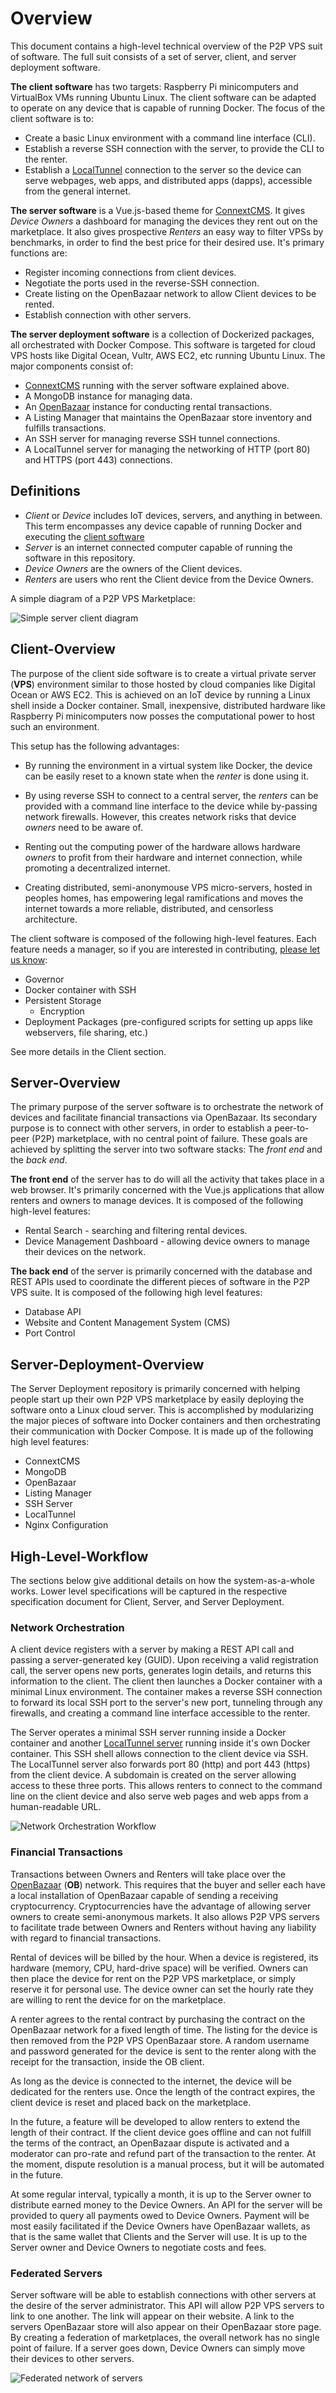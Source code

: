 # Overview #
This document contains a high-level technical overview of the P2P VPS suit of
software. The full suit consists of a set of server, client, and server deployment software.


**The client software** has two targets: Raspberry Pi minicomputers and VirtualBox
VMs running Ubuntu Linux. The client software can be adapted to operate on
any device that is capable of running Docker. The focus of the client software is to:
* Create a basic Linux environment with a command line interface (CLI).
* Establish a reverse SSH connection with the server, to provide the CLI to the renter.
* Establish a [LocalTunnel](https://github.com/localtunnel/localtunnel) connection
to the server so the device can serve webpages, web apps, and distributed apps
(dapps), accessible from the general internet.


**The server software** is a Vue.js-based theme for [ConnextCMS](http://connextcms.com).
It gives *Device Owners* a dashboard for managing the devices they rent out on the marketplace.
It also gives prospective *Renters* an easy way to filter VPSs by benchmarks, in order to find the
best price for their desired use. It's primary functions are:
* Register incoming connections from client devices.
* Negotiate the ports used in the reverse-SSH connection.
* Create listing on the OpenBazaar network to allow Client devices to be rented.
* Establish connection with other servers.


**The server deployment software** is a collection of Dockerized packages, all orchestrated
with Docker Compose. This software is targeted for cloud VPS hosts like Digital Ocean, Vultr,
AWS EC2, etc running Ubuntu Linux. The major components consist of:
* [ConnextCMS](http://connextcms.com) running with the server software explained above.
* A MongoDB instance for managing data.
* An [OpenBazaar](http://openbazaar.org) instance for conducting rental transactions.
* A Listing Manager that maintains the OpenBazaar store inventory and fulfills transactions.
* An SSH server for managing reverse SSH tunnel connections.
* A LocalTunnel server for managing the networking of HTTP (port 80) and HTTPS (port 443) connections.


## Definitions
* *Client* or *Device* includes IoT devices, servers, and anything in between.
This term encompasses any device capable of running Docker and executing the
[client software](https://github.com/P2PVPS/p2pvps-client)
* *Server* is an internet connected computer capable of running the software in this repository.
* *Device Owners* are the owners of the Client devices.
* *Renters* are users who rent the Client device from the Device Owners.

A simple diagram of a P2P VPS Marketplace:

![Simple server client diagram](images/simple-diagram.jpg?raw=true "Simple server client diagram")


## Client-Overview
The purpose of the client side software is to create a virtual private server
(**VPS**) environment similar to those hosted by cloud companies like Digital
Ocean or AWS EC2. This is achieved on an IoT device by running a Linux shell inside
a Docker container. Small, inexpensive, distributed hardware like Raspberry Pi
minicomputers now posses the computational power to host such an environment.

This setup has the following advantages:

* By running the environment in a virtual system like Docker, the device can be easily reset to a known state
when the *renter* is done using it.

* By using reverse SSH to connect to a central server, the *renters* can be provided with a command line interface to the device while
by-passing network firewalls. However, this creates network risks that device *owners* need to be aware of.

* Renting out the computing power of the hardware allows hardware *owners* to profit from their hardware and internet connection, while promoting a decentralized internet.

* Creating distributed, semi-anonymouse VPS micro-servers, hosted in peoples homes,
has empowering legal ramifications and moves the internet towards a more reliable,
distributed, and censorless architecture.

The client software is composed of the following high-level features. Each feature needs a manager, so if you are
interested in contributing, [please let us know](http://p2pvps.org):

* Governor
* Docker container with SSH
* Persistent Storage
  * Encryption
* Deployment Packages (pre-configured scripts for setting up apps like webservers, file sharing, etc.)

See more details in the Client section.

## Server-Overview
The primary purpose of the server software is to orchestrate the network of devices
and facilitate financial transactions via OpenBazaar.
Its secondary purpose is to connect with other servers, in order to establish a
peer-to-peer (P2P) marketplace, with no central point of failure. These goals are achieved by splitting the server into two software stacks: The *front end* and the *back end*.

**The front end** of the server has to do will all the activity that takes place
in a web browser. It's primarily concerned with the Vue.js applications that allow
renters and owners to manage devices. It is composed of the following high-level
features:

* Rental Search - searching and filtering rental devices.
* Device Management Dashboard - allowing device owners to manage their devices on the network.

**The back end** of the server is primarily concerned with the database and REST APIs
used to coordinate the different pieces of software in the P2P VPS suite.
It is composed of the following high level features:

* Database API
* Website and Content Management System (CMS)
* Port Control

## Server-Deployment-Overview
The Server Deployment repository is primarily concerned with helping people start up
their own P2P VPS marketplace by easily deploying the software onto a Linux cloud
server. This is accomplished by modularizing the major pieces of software into Docker
containers and then orchestrating their communication with Docker Compose. It is
made up of the following high level features:

* ConnextCMS
* MongoDB
* OpenBazaar
* Listing Manager
* SSH Server
* LocalTunnel
* Nginx Configuration

## High-Level-Workflow
The sections below give additional details on how the system-as-a-whole works.
Lower level specifications will be captured in the respective specification
document for Client, Server, and Server Deployment.

### Network Orchestration
A client device registers with a server by making a REST API call and passing a
server-generated key (GUID). Upon receiving a valid registration call, the server
opens new ports, generates login details, and returns this information to the client.
The client then launches a Docker container with a minimal Linux environment.
The container makes a reverse SSH connection to forward its local SSH port to the
server's new port, tunneling through any firewalls, and creating a command line
interface accessible to the renter.

The Server operates a minimal SSH server running inside a Docker container and
another [LocalTunnel server](https://github.com/localtunnel/server)
running inside it's own Docker container. This SSH shell allows connection to the
client device via SSH. The LocalTunnel server also forwards port 80 (http) and
port 443 (https) from the client device. A subdomain is created
on the server allowing access to these three ports. This allows renters to
connect to the command line on the client device and also
serve web pages and web apps from a human-readable URL.

![Network Orchestration Workflow](images/client-server-networking-workflow.jpg)

### Financial Transactions
Transactions between Owners and Renters will take place over the
[OpenBazaar](http://openbazaar.org/) (**OB**) network.
This requires that the buyer and seller each have a local installation of
OpenBazaar capable of sending a receiving cryptocurrency. Cryptocurrencies have the
advantage of allowing server owners to create semi-anonymous markets. It also
allows P2P VPS servers to facilitate trade between Owners and Renters without
having any liability with regard to financial transactions.

Rental of devices will be billed by the hour.
When a device is registered, its hardware (memory, CPU, hard-drive space) will be verified.
Owners can then place the device for rent on the P2P VPS marketplace, or simply
reserve it for personal use.
The device owner can set the hourly rate they are willing to rent the device for
on the marketplace.

A renter agrees to the rental contract by purchasing the contract on the
OpenBazaar network for a fixed length of time.
The listing for the device is then removed from the P2P VPS OpenBazaar store.
A random username and password generated for the device is sent to the renter
along with the receipt for the transaction, inside the OB client.

As long as the device is connected to the internet, the device
will be dedicated for the renters use. Once the length of the contract expires,
the client device is reset and placed back on the marketplace.

In the future, a feature will be developed to allow renters to extend the length
of their contract. If the client device goes offline and can not fulfill the
terms of the contract, an OpenBazaar dispute is activated and a moderator can
pro-rate and refund part of the transaction to the renter.
At the moment, dispute resolution is a manual process, but it will be automated
in the future.

At some regular interval, typically a month, it is up to the Server owner to distribute
earned money to the Device Owners. An API for the server will be provided to query
all payments owed to Device Owners. Payment will be most easily facilitated if the
Device Owners have OpenBazaar wallets, as that is the same wallet that Clients and the
Server will use. It is up to the Server owner and Device Owners to negotiate costs
and fees.

### Federated Servers
Server software will be able to establish connections with other servers at the
desire of the server administrator.
This API will allow P2P VPS servers to link to one another. The link will appear
on their website. A link to the servers OpenBazaar store
will also appear on their OpenBazaar store page.
By creating a federation of marketplaces, the overall network has no single
point of failure. If a server goes down, Device Owners can simply move their devices
to other servers.

![Federated network of servers](images/federated-diagram-600px.jpg?raw=true "Federated network of servers")

